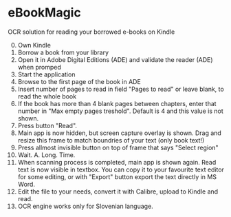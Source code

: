 # eBookMagic
OCR solution for reading your borrowed e-books on Kindle

0. Own Kindle
1. Borrow a book from your library
2. Open it in Adobe Digital Editions (ADE) and validate the reader (ADE) when promped
3. Start the application
4. Browse to the first page of the book in ADE
5. Insert number of pages to read in field "Pages to read" or leave blank, to read the whole book
6. If the book has more than 4 blank pages between chapters, enter that number in "Max empty pages treshold". Default is 4 and this value is not shown.
7. Press button "Read".
8. Main app is now hidden, but screen capture overlay is shown. Drag and resize this frame to match boundries of your text (only book text!)
9. Press allmost invisible button on top of frame that says "Select region"
10. Wait. A. Long. Time.
11. When scanning process is completed, main app is shown again. Read text is now visible in textbox. You can copy it to your favourite text editor for some editing,
    or with "Export" button export the text directly in MS Word.
12. Edit the file to your needs, convert it with Calibre, upload to Kindle and read.
13. OCR engine works only for Slovenian language.
